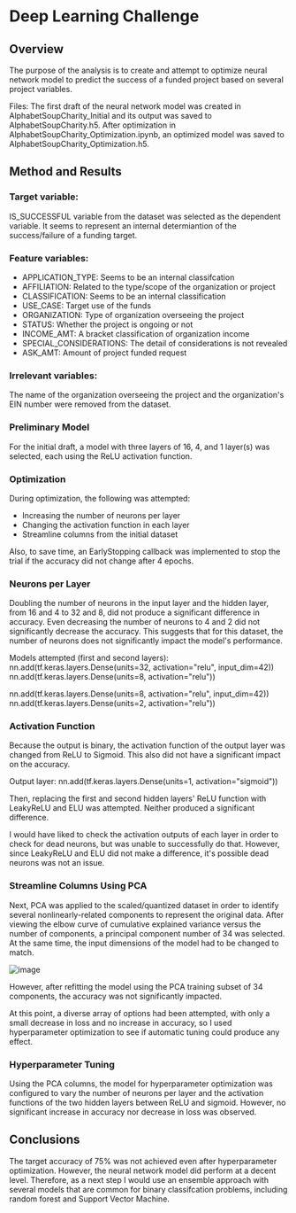 # Deep Learning Challenge

## Overview
The purpose of the analysis is to create and attempt to optimize neural network model to predict the success of a funded project based on several project variables. 

Files:
The first draft of the neural network model was created in AlphabetSoupCharity_Initial and its output was saved to AlphabetSoupCharity.h5.
After optimization in AlphabetSoupCharity_Optimization.ipynb, an optimized model was saved to AlphabetSoupCharity_Optimization.h5.

## Method and Results

### Target variable:
IS_SUCCESSFUL variable from the dataset was selected as the dependent variable. It seems to represent an internal determiantion of the success/failure of a funding target.

### Feature variables:
* APPLICATION_TYPE: Seems to be an internal classifcation
* AFFILIATION: Related to the type/scope of the organization or project
* CLASSIFICATION: Seems to be an internal classification
* USE_CASE: Target use of the funds
* ORGANIZATION: Type of organization overseeing the project
* STATUS: Whether the project is ongoing or not
* INCOME_AMT: A bracket classification of organization income
* SPECIAL_CONSIDERATIONS: The detail of considerations is not revealed 
* ASK_AMT: Amount of project funded request

### Irrelevant variables:
The name of the organization overseeing the project and the organization's EIN number were removed from the dataset.

### Preliminary Model
For the initial draft, a model with three layers of 16, 4, and 1 layer(s) was selected, each using the ReLU activation function. 

### Optimization
During optimization, the following was attempted:
* Increasing the number of neurons per layer
* Changing the activation function in each layer
* Streamline columns from the initial dataset

Also, to save time, an EarlyStopping callback was implemented to stop the trial if the accuracy did not change after 4 epochs.

### Neurons per Layer
Doubling the number of neurons in the input layer and the hidden layer, from 16 and 4 to 32 and 8, did not produce a significant difference in accuracy. Even decreasing the number of neurons to 4 and 2 did not significantly decrease the accuracy. This suggests that for this dataset, the number of neurons does not significantly impact the model's performance.

Models attempted (first and second layers):
nn.add(tf.keras.layers.Dense(units=32, activation="relu", input_dim=42))
nn.add(tf.keras.layers.Dense(units=8, activation="relu"))

nn.add(tf.keras.layers.Dense(units=8, activation="relu", input_dim=42))
nn.add(tf.keras.layers.Dense(units=2, activation="relu"))

### Activation Function
Because the output is binary, the activation function of the output layer was changed from ReLU to Sigmoid. This also did not have a significant impact on the accuracy.

Output layer:
nn.add(tf.keras.layers.Dense(units=1, activation="sigmoid"))

Then, replacing the first and second hidden layers' ReLU function with LeakyReLU and ELU was attempted. Neither produced a significant difference.

I would have liked to check the activation outputs of each layer in order to check for dead neurons, but was unable to successfully do that. However, since LeakyReLU and ELU did not make a difference, it's possible dead neurons was not an issue.

### Streamline Columns Using PCA
Next, PCA was applied to the scaled/quantized dataset in order to identify several nonlinearly-related components to represent the original data. After viewing the elbow curve of cumulative explained variance versus the number of components, a principal component number of 34 was selected. At the same time, the input dimensions of the model had to be changed to match.

![image](https://github.com/user-attachments/assets/62739b8f-cce1-4f51-a803-5b192a2ac3b5)

However, after refitting the model using the PCA training subset of 34 components, the accuracy was not significantly impacted.

At this point, a diverse array of options had been attempted, with only a small decrease in loss and no increase in accuracy, so I used hyperparameter optimization to see if automatic tuning could produce any effect.

### Hyperparameter Tuning
Using the PCA columns, the model for hyperparameter optimization was configured to vary the number of neurons per layer and the activation functions of the two hidden layers between ReLU and sigmoid. However, no significant increase in accuracy nor decrease in loss was observed. 

## Conclusions
The target accuracy of 75% was not achieved even after hyperparameter optimization. However, the neural network model did perform at a decent level. Therefore, as a next step I would use an ensemble approach with several models that are common for binary classifcation problems, including random forest and Support Vector Machine.
